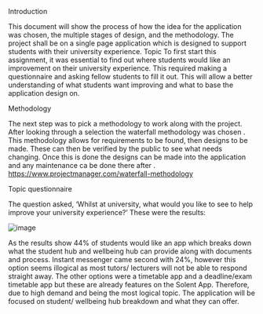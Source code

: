 Introduction

This document will show the process of how the idea for the application was chosen, the multiple stages of design, and the methodology. The project shall be on a single page application which is designed to support students with their university experience.
Topic
To first start this assignment, it was essential to find out where students would like an improvement on their university experience. This required making a questionnaire and asking fellow students to fill it out. This will allow a better understanding of what students want improving and what to base the application design on.

Methodology

The next step was to pick a methodology to work along with the project. After looking through a selection the waterfall methodology was chosen . This methodology allows for requirements to be found, then designs to be made. These can then be verified by the public to see what needs changing. Once this is done the designs can be made into the application and any maintenance ca be done there after . https://www.projectmanager.com/waterfall-methodology 

Topic questionnaire

The question asked, ‘Whilst at university, what would you like to see to help improve your university experience?’ These were the results:

![image](https://user-images.githubusercontent.com/22640532/119551377-7c678a00-bd91-11eb-9d37-47b88a779afa.png)


As the results show 44% of students would like an app which breaks down what the student hub and wellbeing hub can provide along with documents and process. Instant messenger came second with 24%, however this option seems illogical as most tutors/ lecturers will not be able to respond straight away. The other options were a timetable app and a deadline/exam timetable app but these are already features on the Solent App. Therefore, due to high demand and being the most logical topic. The application will be focused on student/ wellbeing hub breakdown and what they can offer.



